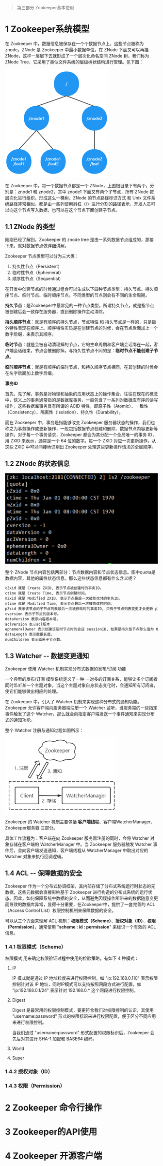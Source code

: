 > 第三部分 Zookeeper基本使用

# 1 Zookeeper系统模型

在 Zookeeper 中，数据信息被保存在一个个数据节点上，这些节点被称为 znode。ZNode 是 Zookeeper 中最小数据单位，在 ZNode 下面又可以再挂 ZNode，这样一层层下去就形成了一个层次化命名空间 ZNode 树，我们称为 ZNode Tree，它采用了类似文件系统的层级树状结构进行管理。见下图：

![image-20220712184208232](assest/image-20220712184208232.png)

在 Zookeeper 中，每一个数据节点都是一个 ZNode，上图根目录下有两个，分别是：znode1 和 znode2，其中 znode1 下面又有两个子节点，所有 ZNode 按层次化进行组织，形成这么一棵树，ZNode 的节点路径标识方式 和 Unix 文件系统路径非常相似，都是由一些列使用斜杠（/）进行分割的路径表示，开发人员可以向这个节点写入数据，也可以在这个节点下面创建子节点。

## 1.1 ZNode 的类型

刚刚已经了解到，Zookeeper 的 znode tree 是由一系列数据节点组成的，那接下来，就对数据节点做详细讲解。

Zookeeper 节点类型可以分为三大类：

1. 持久性节点（Persistent）
2. 临时性节点（Ephemeral）
3. 顺序性节点（Sequential）

在开发中创建节点的时候通过组合可以生成以下四种节点类型：持久节点、持久顺序节点、临时节点、临时顺序节点。不同类型的节点则会有不同的生命周期。

**持久节点**：是Zookeeper中最常见的一种节点类型，所谓持久节点，就是指节点被创建后会一致存在服务器，直到删除操作主动清除。

**持久顺序节点**：就是有顺序的持久节点，节点特性 和 持久节点是一样的，只是额外特性表现在顺序上。顺序特性实质是在创建节点的时候，会在节点后面加上一个数字后缀，来表示其顺序。

**临时节点**：就是会被自动清理掉的节点，它的生命周期和客户端会话绑在一起，客户端会话结束，节点会被删除掉。与持久性节点不同的是：**临时节点不能创建子节点**。

**临时顺序节点**：就是有顺序的临时节点，和持久顺序节点相同，在其创建的时候会在名字后面加上数字后缀。



**事务ID**

首先，先了解，事务是对物理和抽象的应用状态上的操作集合。往往在现在的概念中，侠义上的事务通常指的是数据库事务，一般包含了一系列对数据库有序的读写操作，这些数据库事务具有所谓的 ACID 特性，即原子性（Atomic）、一致性（Consistency）、隔离性（Isolation）、持久性（Durability）。

而在 Zookeeper 中，事务是指能够改变 Zookeeper 服务器状态的操作，我们也称之为事务操作或更新操作，一般包括数据节点创建和删除、数据节点内容更新等操作。对于每一个事务请求，Zookeeper 都会为其分配一个全局唯一的事务 ID，用 ZXID 来表示，通常是一个 64 位的数字。每一个 ZXID 对应一次更新操作，从这些 ZXID 中可以间接地识别出 Zookeeper 处理这些更新操作请求的全局顺序。

## 1.2 ZNode 的状态信息

![image-20220713102423068](assest/image-20220713102423068.png)

整个 ZNode 节点内容包括两部分：节点数据内容和节点状态信息。图中quota是数据内容，其他的属性状态信息。那么这些状态信息都有什么含义呢？

```bash
cZxid 就是 Create ZXID, 表示节点被创建时的事务ID。
ctime 就是 Create Time, 表示节点创建时间。
mZxid 就是 Modified ZXID, 表示节点最后一次被修改时的事务ID。
mtime 就是 Modified Time, 表示节点最后一次被修改的时间。
pZxid 表示该节点的子节点列表最后一次被修改时的事务ID, 只有子节点列表变更才会更新 pZxid, 子节点内容变更不会更新。
cversion 表示子节点的版本号。
dataVersion 表示内容版本号。
aclVersion 表示acl版本
ephemeralOwner 表示创建该临时节点时的会话 sessionID, 如果是持久性节点那么值为 0 
dataLength 表示数据长度。
numChildren 表示直系子节点数。
```



## 1.3 Watcher -- 数据变更通知

Zookeeper 使用 Watcher 机制实现分布式数据的发布/订阅 功能

一个典型的发布/订阅 模型系统定义了一种 一对多的订阅关系，能够让多个订阅者同时监听某一个主题对象，当这个主题对象自身状态变化时，会通知所有订阅者，使它们能够做出相应的处理。

在 Zookeeper 中，引入了 Watcher 机制来实现这种分布式的通知功能。Zookeeper 允许客户端向服务器端注册一个 Watcher 监听，当服务端的一些指定事件触发了这个 Watcher，那么就会向指定客户端发送一个事件通知来实现分布式的通知功能。

整个 Watcher 注册与通知过程如图所示：

![image-20220713110113325](assest/image-20220713110113325.png)

Zookeeper 的 Watcher 机制主要包括 **客户端线程**、客户端WatcherManager、Zookeeper服务器 三部分。

具体工作流程为：客户端在向 Zookeeper 服务器注册的同时，会将 Watcher 对象存储在客户端的 WatcherManager 中。当 Zookeeper 服务器触发 Watcher 事件后，会向客户端发送通知，客户端线程从 WatcherManager 中取出对应的 Watcher 对象来执行回调逻辑。

## 1.4 ACL -- 保障数据的安全

Zookeeper 作为一个分布式协调框架，其内部存储了分布式系统运行时状态的元数据，这些元数据会直接影响基于 Zookeeper 进行构造的分布式系统的运行状态。因此，如何保障系统中数据的安全，从而避免因误操作所带来的数据随意变更而导致的数据库异常，显得十分重要，在Zookeeper中，提供了一套完善的 ACL（Access Control List）权限控制机制来保障数据的安全。

可以从三个方面来理解 ACL 机制：**权限模式（Scheme）**、**授权对象（ID）**、**权限（Permission）**，通常使用 "**scheme​ : id : ​permission**" 来标识一个有效的 ACL 信息。

### 1.4.1 权限模式（Scheme）

权限模式 用来确定权限验证过程中使用的检验策略，有如下 4 种模式：

1. IP

   IP 模式就是通过 IP 地址粒度来进行权限控制，如 "ip:192.168.0.110" 表示权限控制针对该 IP 地址，同时IP模式可以支持按照网段方式进行配置，如 "ip:192.168.0.1/24" 表示针对 192.168.0.* 这个网段进行权限控制。

2. Digest

   Digest 是最常用的权限控制模式，要更符合我们对权限控制的认识，其使用 "username:password" 形式的权限标识来进行权限配置，便于区分不同应用来进行权限控制。

   当我们通过 "username:password" 形式配置的权限标识后，Zookeeper 会先后对其进行 SHA-1 加密和 BASE64 编码。

   

3. World

4. Super

### 1.4.2 授权对象（ID）

### 1.4.3 权限（Permission）

# 2 Zookeeper 命令行操作

# 3 Zookeeper的API使用

# 4 Zookeeper 开源客户端